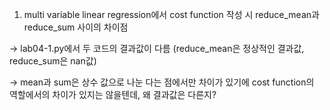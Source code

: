 1. multi variable linear regression에서 cost function 작성 시 reduce_mean과 reduce_sum 사이의 차이점
  
  -> lab04-1.py에서 두 코드의 결과값이 다름 (reduce_mean은 정상적인 결과값, reduce_sum은 nan값)
 
 -> mean과 sum은 상수 값으로 나눈 다는 점에서만 차이가 있기에 cost function의 역할에서의 차이가 있지는 않을텐데, 왜 결과값은 다른지?
